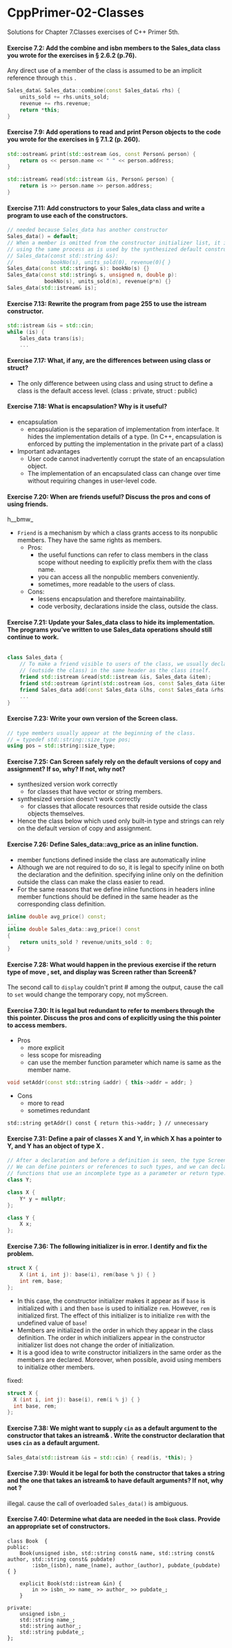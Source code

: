 # CppPrimer-02-Classes
Solutions for Chapter 7.Classes exercises of C++ Primer 5th.

#### Exercise 7.2: Add the combine and isbn members to the Sales_data class you wrote for the exercises in § 2.6.2 (p.76).

Any direct use of a member of the class is assumed to be an implicit reference through `this` .

```cpp
Sales_data& Sales_data::combine(const Sales_data& rhs) {
    units_sold += rhs.units_sold;
    revenue += rhs.revenue;
    return *this;
}
```

#### Exercise 7.9: Add operations to read and print Person objects to the code you wrote for the exercises in § 7.1.2 (p. 260).

```cpp
std::ostream& print(std::ostream &os, const Person& person) {
    return os << person.name << " " << person.address;
}

std::istream& read(std::istream &is, Person& person) {
    return is >> person.name >> person.address;
}
```

#### Exercise 7.11: Add constructors to your Sales_data class and write a program to use each of the constructors.

```cpp
// needed because Sales_data has another constructor
Sales_data() = default;
// When a member is omitted from the constructor initializer list, it is implicitly initialized
// using the same process as is used by the synthesized default constructor, which is equivalent to
// Sales_data(const std::string &s):
//            bookNo(s), units_sold(0), revenue(0){ }
Sales_data(const std::string& s): bookNo(s) {}
Sales_data(const std::string& s, unsigned n, double p):
            bookNo(s), units_sold(n), revenue(p*n) {}
Sales_data(std::istream& is);
```
#### Exercise 7.13: Rewrite the program from page 255 to use the istream constructor.

```cpp
std::istream &is = std::cin;
while (is) {
    Sales_data trans(is);
    ...
```

#### Exercise 7.17: What, if any, are the differences between using class or struct?

- The only difference between using class and using struct to define a class is the default access level. (class : private, struct : public)

#### Exercise 7.18: What is encapsulation? Why is it useful?

- encapsulation
    - encapsulation is the separation of implementation from interface. It hides the implementation details of a type. (In C++, encapsulation is enforced by putting the implementation in the private part of a class)
- Important advantages
    - User code cannot inadvertently corrupt the state of an encapsulation object.
    - The implementation of an encapsulated class can change over time without requiring changes in user-level code.

#### Exercise 7.20: When are friends useful? Discuss the pros and cons of using friends.
h__bmw_
- `Friend` is a mechanism by which a class grants access to its nonpublic members. They have the same rights as members.
    - Pros:
        - the useful functions can refer to class members in the class scope without needing to explicitly prefix them with the class name.
        - you can access all the nonpublic members conveniently.
        - sometimes, more readable to the users of class.
    - Cons:
        - lessens encapsulation and therefore maintainability.
        - code verbosity, declarations inside the class, outside the class.

#### Exercise 7.21: Update your Sales_data class to hide its implementation. The programs you’ve written to use Sales_data operations should still continue to work.

```cpp

class Sales_data {
    // To make a friend visible to users of the class, we usually declare each friend
    // (outside the class) in the same header as the class itself.
    friend std::istream &read(std::istream &is, Sales_data &item);
    friend std::ostream &print(std::ostream &os, const Sales_data &item);
    friend Sales_data add(const Sales_data &lhs, const Sales_data &rhs);
    ...
}
```

#### Exercise 7.23: Write your own version of the Screen class.

```cpp
// type members usually appear at the beginning of the class.
// = typedef std::string::size_type pos;
using pos = std::string::size_type;
```

#### Exercise 7.25: Can Screen safely rely on the default versions of copy and assignment? If so, why? If not, why not?

- synthesized version work correctly
    - for classes that have vector or string members.
- synthesized version doesn't work correctly
    - for classes that allocate resources that reside outside the class objects themselves.
- Hence the class below which used only built-in type and strings can rely on the default version of copy and assignment.

#### Exercise 7.26: Define Sales_data::avg_price as an inline function.

- member functions defined inside the class are automatically inline
- Although we are not required to do so, it is legal to specify inline on both the
declaration and the definition. specifying inline only on the definition outside the class can make the class easier to read.
- For the same reasons that we define inline functions in headers inline member functions should be defined in the same header as the corresponding class definition.


```cpp
inline double avg_price() const;
...
inline double Sales_data::avg_price() const
{
    return units_sold ? revenue/units_sold : 0;
}
```

#### Exercise 7.28: What would happen in the previous exercise if the return type of move , set, and display was Screen rather than Screen&?

The second call to `display` couldn't print # among the output, cause the call to `set` would change the temporary copy, not myScreen.

#### Exercise 7.30: It is legal but redundant to refer to members through the this pointer. Discuss the pros and cons of explicitly using the this pointer to access members.

- Pros
    - more explicit
    - less scope for misreading
    - can use the member function parameter which name is same as the member name.
```cpp
void setAddr(const std::string &addr) { this->addr = addr; }
```

- Cons
    - more to read
    - sometimes redundant
```
std::string getAddr() const { return this->addr; } // unnecessary
```

#### Exercise 7.31: Define a pair of classes X and Y, in which X has a pointer to Y, and Y has an object of type X .

```cpp
// After a declaration and before a definition is seen, the type Screen is an incomplete type
// We can define pointers or references to such types, and we can declare (but not define)
// functions that use an incomplete type as a parameter or return type.
class Y;

class X {
    Y* y = nullptr;
};

class Y {
    X x;
};
```

#### Exercise 7.36: The following initializer is in error. I dentify and fix the problem.
```cpp
struct X {
    X (int i, int j): base(i), rem(base % j) { }
    int rem, base;
};
```
- In this case, the constructor initializer makes it appear as if `base` is initialized with `i` and then `base` is used to initialize `rem`. However, `rem` is initialized first. The effect of this initializer is to initialize `rem` with the undefined value of `base`!
- Members are initialized in the order in which they appear in the class definition. The order in which initializers appear in the constructor initializer list does not change the order of initialization.
- It is a good idea to write constructor initializers in the same order as the members are declared. Moreover, when possible, avoid using members to initialize other members.

fixed:

```cpp
struct X {
  X (int i, int j): base(i), rem(i % j) { }
  int base, rem;
};
```

#### Exercise 7.38: We might want to supply `cin` as a default argument to the constructor that takes an istream& . Write the constructor declaration that uses `cin` as a default argument.

```cpp
Sales_data(std::istream &is = std::cin) { read(is, *this); }
```

#### Exercise 7.39: Would it be legal for both the constructor that takes a string and the one that takes an istream& to have default arguments? If not, why not ?

illegal. cause the call of overloaded `Sales_data()` is ambiguous.

#### Exercise 7.40: Determine what data are needed in the `Book` class. Provide an appropriate set of constructors. 

```
class Book  {
public:
    Book(unsigned isbn, std::string const& name, std::string const& author, std::string const& pubdate)
        :isbn_(isbn), name_(name), author_(author), pubdate_(pubdate) { }
        
    explicit Book(std::istream &in) { 
        in >> isbn_ >> name_ >> author_ >> pubdate_;
    }

private:
    unsigned isbn_;
    std::string name_;
    std::string author_;
    std::string pubdate_;
};
```
